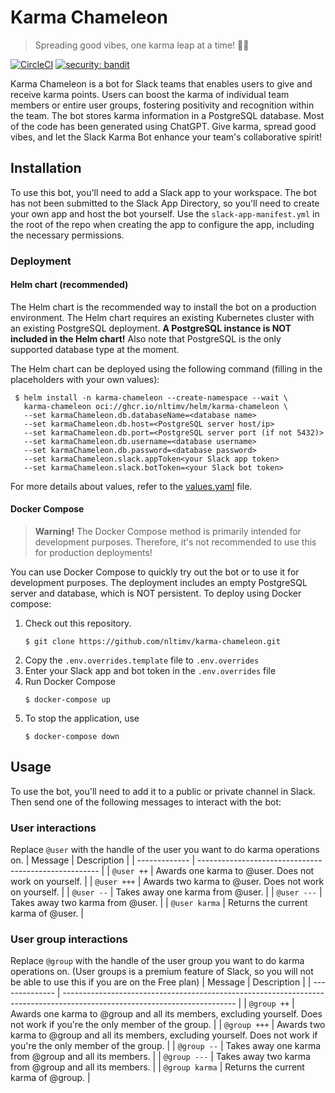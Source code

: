 # Karma Chameleon

> Spreading good vibes, one karma leap at a time! 🦎✨

[![CircleCI](https://dl.circleci.com/status-badge/img/gh/nltimv/karma-chameleon/tree/main.svg?style=shield)](https://dl.circleci.com/status-badge/redirect/gh/nltimv/karma-chameleon/tree/main) [![security: bandit](https://img.shields.io/badge/security-bandit-yellow.svg)](https://github.com/PyCQA/bandit)

Karma Chameleon is a bot for Slack teams that enables users to give and receive karma points. Users can boost the karma of individual team members or entire user groups, fostering positivity and recognition within the team. The bot stores karma information in a PostgreSQL database. Most of the code has been generated using ChatGPT. Give karma, spread good vibes, and let the Slack Karma Bot enhance your team's collaborative spirit!

## Installation
To use this bot, you'll need to add a Slack app to your workspace. The bot has not been submitted to the Slack App Directory, so you'll need to create your own app and host the bot yourself. Use the `slack-app-manifest.yml` in the root of the repo when creating the app to configure the app, including the necessary permissions.

### Deployment
#### Helm chart (recommended)
The Helm chart is the recommended way to install the bot on a production environment. The Helm chart requires an existing Kubernetes cluster with an existing PostgreSQL deployment. **A PostgreSQL instance is NOT included in the Helm chart!** Also note that PostgreSQL is the only supported database type at the moment.

The Helm chart can be deployed using the following command (filling in the placeholders with your own values):
```
 $ helm install -n karma-chameleon --create-namespace --wait \
   karma-chameleon oci://ghcr.io/nltimv/helm/karma-chameleon \
   --set karmaChameleon.db.databaseName=<database name>
   --set karmaChameleon.db.host=<PostgreSQL server host/ip>
   --set karmaChameleon.db.port=<PostgreSQL server port (if not 5432)>
   --set karmaChameleon.db.username=<database username>
   --set karmaChameleon.db.password=<database password>
   --set karmaChameleon.slack.appToken<your Slack app token>
   --set karmaChameleon.slack.botToken=<your Slack bot token>
```

For more details about values, refer to the [values.yaml](charts/karma-chameleon/values.yaml) file.

#### Docker Compose 
> **Warning!**
  The Docker Compose method is primarily intended for development purposes. Therefore, it's not recommended to use this for production deployments!

You can use Docker Compose to quickly try out the bot or to use it for development purposes. The deployment includes an empty PostgreSQL server and database, which is NOT persistent. To deploy using Docker compose:
  1. Check out this repository.
      ``` 
      $ git clone https://github.com/nltimv/karma-chameleon.git
      ```
  2. Copy the `.env.overrides.template` file to `.env.overrides`
  3. Enter your Slack app and bot token in the `.env.overrides` file
  4. Run Docker Compose
     ```
     $ docker-compose up
     ```
  5. To stop the application, use
     ```
     $ docker-compose down
     ```

## Usage
To use the bot, you'll need to add it to a public or private channel in Slack. Then send one of the following messages to interact with the bot:

### User interactions
Replace `@user` with the handle of the user you want to do karma operations on.
| Message       | Description                                           |
| ------------- | ----------------------------------------------------- |
| `@user ++`    | Awards one karma to @user. Does not work on yourself. |
| `@user +++`   | Awards two karma to @user. Does not work on yourself. |
| `@user --`    | Takes away one karma from @user.                      |
| `@user ---`   | Takes away two karma from @user.                      |
| `@user karma` | Returns the current karma of @user.                   |

### User group interactions
Replace `@group` with the handle of the user group you want to do karma operations on. (User groups is a premium feature of Slack, so you will not be able to use this if you are on the Free plan)
| Message        | Description                                                                                                               |
| -------------- | ------------------------------------------------------------------------------------------------------------------------- |
| `@group ++`    | Awards one karma to @group and all its members, excluding yourself. Does not work if you're the only member of the group. |
| `@group +++`   | Awards two karma to @group and all its members, excluding yourself. Does not work if you're the only member of the group. |
| `@group --`    | Takes away one karma from @group and all its members.                                                                     |
| `@group ---`   | Takes away two karma from @group and all its members.                                                                     |
| `@group karma` | Returns the current karma of @group.                                                                                      |
